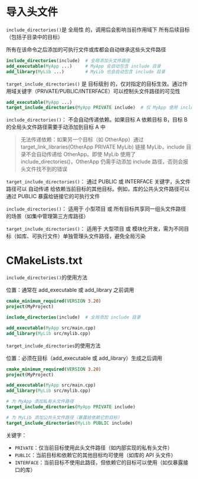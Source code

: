 # 导入头文件

`include_directories()`是 全局性 的，调用后会影响当前作用域下 所有后续目标（包括子目录中的目标）

所有在该命令之后添加的可执行文件或库都会自动继承这些头文件路径

```cmake
include_directories(include)  # 全局添加头文件路径
add_executable(MyApp ...)     # MyApp 会自动包含 include 目录
add_library(MyLib ...)        # MyLib 也会自动包含 include 目录
```

`target_include_directories()` 是 目标级别 的，仅对指定的目标生效。通过作用域关键字（PRIVATE/PUBLIC/INTERFACE）可以控制头文件路径的可见性

```cmake
add_executable(MyApp ...)
target_include_directories(MyApp PRIVATE include)  # 仅 MyApp 使用 include 目录
```

`include_directories()`： 不会自动传递依赖。如果目标 A 依赖目标 B，目标 B 的全局头文件路径需要手动添加到目标 A 中

> 无法传递依赖：如果另一个目标（如 OtherApp）通过 target_link_libraries(OtherApp PRIVATE MyLib) 链接 MyLib，include 目录不会自动传递给 OtherApp。即使 MyLib 使用了 include_directories()，OtherApp 仍需手动添加 include 路径，否则会报头文件找不到的错误

`target_include_directories()`： 通过 PUBLIC 或 INTERFACE 关键字，头文件路径可以 自动传递 给依赖当前目标的其他目标。例如，库的公共头文件路径可以通过 PUBLIC 暴露给链接它的可执行文件

`include_directories()`： 适用于 小型项目 或 所有目标共享同一组头文件路径 的场景（如集中管理第三方库路径）

`target_include_directories()`： 适用于 大型项目 或 模块化开发，需为不同目标（如库、可执行文件）单独管理头文件路径，避免全局污染

# CMakeLists.txt

`include_directories()`的使用方法

位置：通常在 add_executable 或 add_library 之前调用

```cmake
cmake_minimum_required(VERSION 3.20)
project(MyProject)

include_directories(include)  # 全局添加 include 目录

add_executable(MyApp src/main.cpp)
add_library(MyLib src/mylib.cpp)
```

`target_include_directories`的使用方法

位置：必须在目标（add_executable 或 add_library）生成之后调用

```cmake
cmake_minimum_required(VERSION 3.20)
project(MyProject)

add_executable(MyApp src/main.cpp)
add_library(MyLib src/mylib.cpp)

# 为 MyApp 添加私有头文件路径
target_include_directories(MyApp PRIVATE include)

# 为 MyLib 添加公共头文件路径（暴露给依赖它的目标）
target_include_directories(MyLib PUBLIC include)
```

关键字：

- `PRIVATE`：仅当前目标使用此头文件路径（如内部实现的私有头文件）
- `PUBLIC`：当前目标和依赖它的其他目标均可使用（如库的 API 头文件）
- `INTERFACE`：当前目标不使用此路径，但依赖它的目标可以使用（如仅暴露接口的库）
